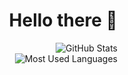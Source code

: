 <div style="text-align:right">
  <h1>Hello there 👋</h1>
</div>

<div style="text-align:right">
  <img alt="GitHub Stats" src="https://github-readme-stats.vercel.app/api?username=ex-it&show_icons=true&theme=algolia&count_private=true&hide=stars,contribs&include_all_commits=true" />
</div>

<div style="text-align:right">
  <img alt="Most Used Languages" src="https://github-readme-stats.vercel.app/api/top-langs/?username=ex-it&layout=compact&theme=algolia" />
</div>
